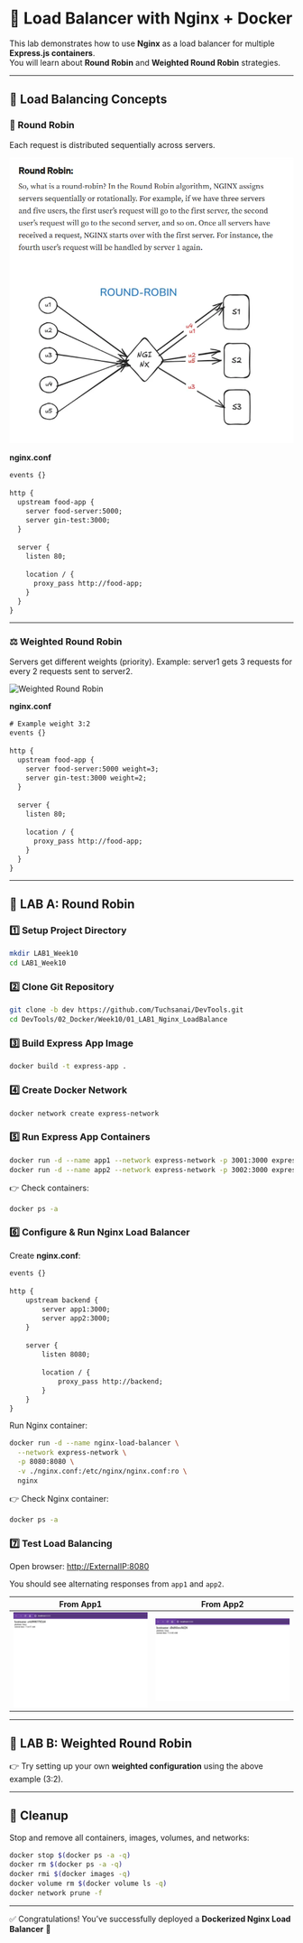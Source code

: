 # 🚀 Load Balancer with Nginx + Docker

This lab demonstrates how to use **Nginx** as a load balancer for multiple **Express.js containers**.  
You will learn about **Round Robin** and **Weighted Round Robin** strategies.

---

## 📌 Load Balancing Concepts

### 🔄 Round Robin
Each request is distributed sequentially across servers.

![Round Robin](round.png)

**nginx.conf**

```nginx
events {}

http {
  upstream food-app {
    server food-server:5000;
    server gin-test:3000;  
  }

  server {
    listen 80;

    location / {
      proxy_pass http://food-app;
    }
  }
}
````

---

### ⚖️ Weighted Round Robin

Servers get different weights (priority).
Example: server1 gets 3 requests for every 2 requests sent to server2.

![Weighted Round Robin](weight.png)

**nginx.conf**

```nginx
# Example weight 3:2
events {}

http {
  upstream food-app {
    server food-server:5000 weight=3;
    server gin-test:3000 weight=2;  
  }

  server {
    listen 80;

    location / {
      proxy_pass http://food-app;
    }
  }
}
```

---

## 🧪 LAB A: Round Robin

### 1️⃣ Setup Project Directory

```bash
mkdir LAB1_Week10
cd LAB1_Week10
```

### 2️⃣ Clone Git Repository

```bash
git clone -b dev https://github.com/Tuchsanai/DevTools.git
cd DevTools/02_Docker/Week10/01_LAB1_Nginx_LoadBalance
```

### 3️⃣ Build Express App Image

```bash
docker build -t express-app .
```

### 4️⃣ Create Docker Network

```bash
docker network create express-network
```

### 5️⃣ Run Express App Containers

```bash
docker run -d --name app1 --network express-network -p 3001:3000 express-app
docker run -d --name app2 --network express-network -p 3002:3000 express-app
```

👉 Check containers:

```bash
docker ps -a
```

### 6️⃣ Configure & Run Nginx Load Balancer

Create **nginx.conf**:

```nginx
events {}

http {
    upstream backend {
        server app1:3000;
        server app2:3000;
    }

    server {
        listen 8080;

        location / {
            proxy_pass http://backend;
        }
    }
}
```

Run Nginx container:

```bash
docker run -d --name nginx-load-balancer \
  --network express-network \
  -p 8080:8080 \
  -v ./nginx.conf:/etc/nginx/nginx.conf:ro \
  nginx
```

👉 Check Nginx container:

```bash
docker ps -a
```

### 7️⃣ Test Load Balancing

Open browser:
[http://ExternalIP:8080](http://ExternalIP:8080)

You should see alternating responses from `app1` and `app2`.

| From App1      | From App2      |
| -------------- | -------------- |
| ![App1](1.jpg) | ![App2](2.jpg) |

---

## 🧪 LAB B: Weighted Round Robin

👉 Try setting up your own **weighted configuration** using the above example (3:2).

---

## 🧹 Cleanup

Stop and remove all containers, images, volumes, and networks:

```bash
docker stop $(docker ps -a -q)  
docker rm $(docker ps -a -q) 
docker rmi $(docker images -q) 
docker volume rm $(docker volume ls -q)  
docker network prune -f
```

---

✅ Congratulations! You’ve successfully deployed a **Dockerized Nginx Load Balancer** 🎉

```

